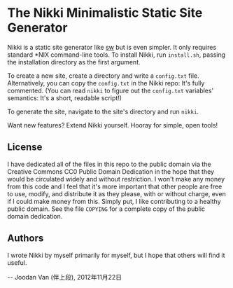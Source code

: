 # The Nikki Minimalistic Static Site Generator

Nikki is a static site generator like [sw](http://nibble.develsec.org/projects/sw.html) but is even simpler.  It only requires standard *NIX command-line tools.  To install Nikki, run `install.sh`, passing the installation directory as the first argument.

To create a new site, create a directory and write a `config.txt` file.  Alternatively, you can copy the `config.txt` in the Nikki repo: It's fully commented.  (You can read `nikki` to figure out the `config.txt` variables' semantics: It's a short, readable script!)

To generate the site, navigate to the site's directory and run `nikki`.

Want new features?  Extend Nikki yourself.  Hooray for simple, open tools!

## License

I have dedicated all of the files in this repo to the public domain via the Creative Commons CC0 Public Domain Dedication in the hope that they would be circulated widely and without restriction.  I won't make any money from this code and I feel that it's more important that other people are free to use, modify, and distribute it as they please, with or without charge, even if I could make money from this.  Simply put, I like contributing to a healthy public domain.  See the file `COPYING` for a complete copy of the public domain dedication.

## Authors

I wrote Nikki by myself primarily for myself, but I hope that others will find it useful.

-- Joodan Van (伴上段), 2012年11月22日
